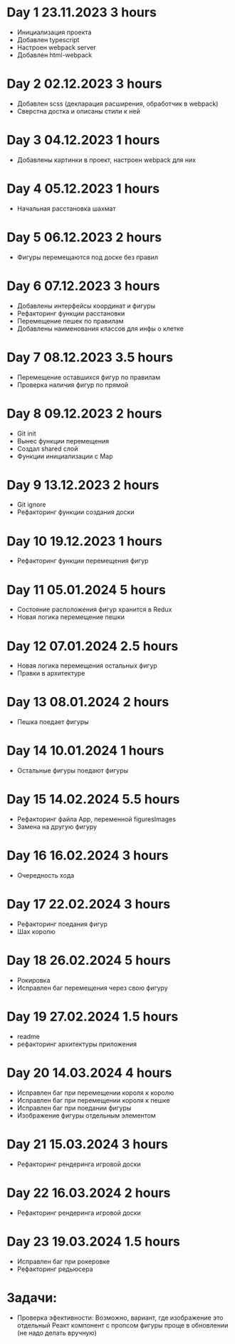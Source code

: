 # Day 1 23.11.2023 3 hours

- Инициализация проекта
- Добавлен typescript
- Настроен webpack server
- Добавлен html-webpack

# Day 2 02.12.2023 3 hours

- Добавлен scss (декларация расширения, обработчик в webpack)
- Сверстна достка и описаны стили к ней

# Day 3 04.12.2023 1 hours

- Добавлены картинки в проект, настроен webpack для них

# Day 4 05.12.2023 1 hours

- Начальная расстановка шахмат

# Day 5 06.12.2023 2 hours

- Фигуры перемещаются под доске без правил

# Day 6 07.12.2023 3 hours

- Добавлены интерфейсы координат и фигуры
- Рефакторинг функции расстановки
- Перемещение пешек по правилам
- Добавлены наименования классов для инфы о клетке

# Day 7 08.12.2023 3.5 hours

- Перемещение оставшихся фигур по правилам
- Проверка наличия фигур по прямой

# Day 8 09.12.2023 2 hours

- Git init
- Вынес функции перемещения
- Создал shared слой
- Функции инициализации с Map

# Day 9 13.12.2023 2 hours

- Git ignore
- Рефакторинг функции создания доски

# Day 10 19.12.2023 1 hours

- Рефакторинг функции перемещения фигур

# Day 11 05.01.2024 5 hours

- Состояние расположения фигур хранится в Redux
- Новая логика перемещение пешки

# Day 12 07.01.2024 2.5 hours

- Новая логика перемещения остальных фигур
- Правки в архитектуре

# Day 13 08.01.2024 2 hours

- Пешка поедает фигуры

# Day 14 10.01.2024 1 hours

- Остальные фигуры поедают фигуры

# Day 15 14.02.2024 5.5 hours

- Рефакторинг файла App, переменной figuresImages
- Замена на другую фигуру

# Day 16 16.02.2024 3 hours

- Очередность хода

# Day 17 22.02.2024 3 hours

- Рефакторинг поедания фигур
- Шах королю

# Day 18 26.02.2024 5 hours

- Рокировка
- Исправлен баг перемещения через свою фигуру

# Day 19 27.02.2024 1.5 hours

- readme
- рефакторинг архитектуры приложения

# Day 20 14.03.2024 4 hours

- Исправлен баг при перемещении короля к королю
- Исправлен баг при перемещении короля к пешке
- Исправлен баг при поедании фигуры
- Изображение фигуры отдельным элементом

# Day 21 15.03.2024 3 hours

- Рефакторинг рендеринга игровой доски

# Day 22 16.03.2024 2 hours

- Рефакторинг рендеринга игровой доски

# Day 23 19.03.2024 1.5 hours

- Исправлен баг при рокеровке
- Рефакторинг редьюсера

# Задачи:

- Проверка эфективности: Возможно, вариант, где изображение это отдельный Реакт компонент с пропсом фигуры проще в обновлении (не надо делать вручную)
